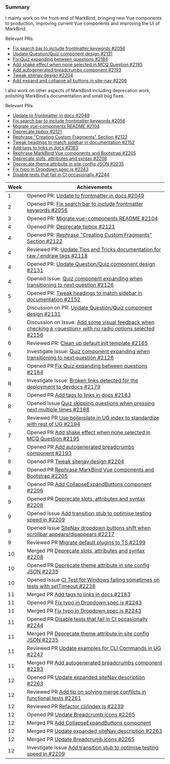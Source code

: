 ### Summary

I mainly work on the front-end of MarkBind, bringing new Vue components to production, improving current Vue components and improving the UI of MarkBind.

Relevant PRs:
- [Fix search bar to include frontmatter keywords #2056](https://github.com/MarkBind/markbind/pull/2056)
- [Update Question/Quiz component design #2131](https://github.com/MarkBind/markbind/pull/2131)
- [Fix Quiz expanding between questions #2184](https://github.com/MarkBind/markbind/pull/2184)
- [Add shake effect when none selected in MCQ Question #2195](https://github.com/MarkBind/markbind/pull/2195)
- [Add autogenerated breadcrumbs component #2193](https://github.com/MarkBind/markbind/pull/2193)
- [Tweak sitenav design #2204](https://github.com/MarkBind/markbind/pull/2204)
- [Add expand and collapse all buttons in site-nav #2206](https://github.com/MarkBind/markbind/pull/2206)

I also work on other aspects of MarkBind including deprecation work, polishing MarkBind's documentation and small bug fixes.

Relevant PRs:
- [Update to frontmatter in docs #2049](https://github.com/MarkBind/markbind/pull/2049)
- [Fix search bar to include frontmatter keywords #2056](https://github.com/MarkBind/markbind/pull/2056)
- [Migrate vue-components README #2104](https://github.com/MarkBind/markbind/pull/2104)
- [Deprecate tipbox #2121](https://github.com/MarkBind/markbind/pull/2121)
- [Rephrase "Creating Custom Fragments" Section #2122](https://github.com/MarkBind/markbind/pull/2122)
- [Tweak headings to match sidebar in documentation #2152](https://github.com/MarkBind/markbind/pull/2152)
- [Add tags to links in docs #2183](https://github.com/MarkBind/markbind/pull/2183)
- [Rephrase MarkBind Vue components and Bootstrap #2205](https://github.com/MarkBind/markbind/pull/2205)
- [Deprecate slots, attributes and syntax #2208](https://github.com/MarkBind/markbind/pull/2208)
- [Deprecate theme attribute in site config JSON #2235](https://github.com/MarkBind/markbind/pull/2235)
- [Fix typo in Dropdown.spec.js #2243](https://github.com/MarkBind/markbind/pull/2243)
- [Disable tests that fail in CI occasionally #2244](https://github.com/MarkBind/markbind/pull/2244)

| Week | Achievements |
| ---- | ------------ |
| 1 | Opened PR: [Update to frontmatter in docs #2049](https://github.com/MarkBind/markbind/pull/2049) |
| 2 | Opened PR: [Fix search bar to include frontmatter keywords #2056](https://github.com/MarkBind/markbind/pull/2056) |
| 3 | Opened PR: [Migrate vue-components README #2104](https://github.com/MarkBind/markbind/pull/2104) |
| 4 | Opened PR: [Deprecate tipbox #2121](https://github.com/MarkBind/markbind/pull/2121) |
| 4 | Opened PR: [Rephrase "Creating Custom Fragments" Section #2122](https://github.com/MarkBind/markbind/pull/2122) |
| 4 | Reviewed PR: [Update Tips and Tricks documentation for raw / endraw tags #2118](https://github.com/MarkBind/markbind/pull/2118) |
| 4 | Opened PR: [Update Question/Quiz component design #2131](https://github.com/MarkBind/markbind/pull/2131) |
| 4 | Opened Issue: [Quiz component expanding when transitioning to next question #2126](https://github.com/MarkBind/markbind/issues/2126) |
| 5 | Opened PR: [Tweak headings to match sidebar in documentation #2152](https://github.com/MarkBind/markbind/pull/2152)
| 5 | Discussion on PR: [Update Question/Quiz component design #2131](https://github.com/MarkBind/markbind/pull/2131)
| 6 | Discussion on Issue: [Add some visual feedback when checking a \<question> with no radio options selected #2156](https://github.com/MarkBind/markbind/issues/2156)
| 6 | Reviewed PR: [Clean up default init template #2165](https://github.com/MarkBind/markbind/pull/2165)
| 6 | Investigate Issue: [Quiz component expanding when transitioning to next question #2126](https://github.com/MarkBind/markbind/issues/2126) |
| R | Opened PR [Fix Quiz expanding between questions #2184](https://github.com/MarkBind/markbind/pull/2184)
| R | Investigate Issue: [Broken links detected for the deployment to devdocs #2179](https://github.com/MarkBind/markbind/issues/2179)
| R | Opened PR [Add tags to links in docs #2183](https://github.com/MarkBind/markbind/pull/2183)
| R | Opened Issue [Quiz skipping questions when pressing next multiple times #2188](https://github.com/MarkBind/markbind/issues/2188)
| 7 | Reviewed PR [Use boilerplate in UG index to standardize with rest of UG #2194](https://github.com/MarkBind/markbind/pull/2194)
| 7 | Opened PR [Add shake effect when none selected in MCQ Question #2195](https://github.com/MarkBind/markbind/pull/2195)
| 7 | Opened PR [Add autogenerated breadcrumbs component #2193](https://github.com/MarkBind/markbind/pull/2193)
| 8 | Opened PR [Tweak sitenav design #2204](https://github.com/MarkBind/markbind/pull/2204)
| 8 | Opened PR [Rephrase MarkBind Vue components and Bootstrap #2205](https://github.com/MarkBind/markbind/pull/2205)
| 8 | Opened PR [Add CollapseExpandButtons component #2206](https://github.com/MarkBind/markbind/pull/2206)
| 9 | Opened PR [Deprecate slots, attributes and syntax #2208](https://github.com/MarkBind/markbind/pull/2208)
| 9 | Opened Issue [Add transition stub to optimise testing speed in #2209](https://github.com/MarkBind/markbind/issues/2209)
| 9 | Opened Issue [SiteNav dropdown buttons shift when scrollbar appears/disappears #2217](https://github.com/MarkBind/markbind/issues/2217)
| 9 | Reviewed PR [Migrate default plugins to TS #2199](https://github.com/MarkBind/markbind/pull/2199)
| 10 | Merged PR [Deprecate slots, attributes and syntax #2208](https://github.com/MarkBind/markbind/pull/2208)
| 10 | Opened PR [Deprecate theme attribute in site config JSON #2235](https://github.com/MarkBind/markbind/pull/2235)
| 10 | Opened Issue [CI Test for Windows failing sometimes on tests with setTimeout #2238](https://github.com/MarkBind/markbind/issues/2238)
| 11 | Merged PR [Add tags to links in docs #2183](https://github.com/MarkBind/markbind/pull/2183)
| 11 | Opened PR [Fix typo in Dropdown.spec.js #2243](https://github.com/MarkBind/markbind/pull/2243)
| 11 | Merged PR [Fix typo in Dropdown.spec.js #2243](https://github.com/MarkBind/markbind/pull/2243)
| 11 | Opened PR [Disable tests that fail in CI occasionally #2244](https://github.com/MarkBind/markbind/pull/2244)
| 11 | Merged PR [Deprecate theme attribute in site config JSON #2235](https://github.com/MarkBind/markbind/pull/2235)
| 11 | Reviewed PR [Update examples for CLI Commands in UG #2247](https://github.com/MarkBind/markbind/pull/2247)
| 11 | Merged PR [Add autogenerated breadcrumbs component #2193](https://github.com/MarkBind/markbind/pull/2193)
| 12 | Opened PR [Update expanded siteNav description #2263](https://github.com/MarkBind/markbind/pull/2263)
| 12 | Reviewed PR [Add tip on solving merge conflicts in functional tests #2261](https://github.com/MarkBind/markbind/pull/2261)
| 12 | Reviewed PR [Refactor cli/index.js #2239](https://github.com/MarkBind/markbind/pull/2239)
| 12 | Opened PR [Update Breadcrumb icons #2265](https://github.com/MarkBind/markbind/pull/2265)
| 12 | Merged PR [Add CollapseExpandButtons component](https://github.com/MarkBind/markbind/pull/2206)
| 12 | Merged PR [Update expanded siteNav description #2263](https://github.com/MarkBind/markbind/pull/2263)
| 12 | Merged PR [Update Breadcrumb icons #2265](https://github.com/MarkBind/markbind/pull/2265)
| 12 | Investigate Issue [Add transition stub to optimise testing speed in #2209](https://github.com/MarkBind/markbind/issues/2209)
